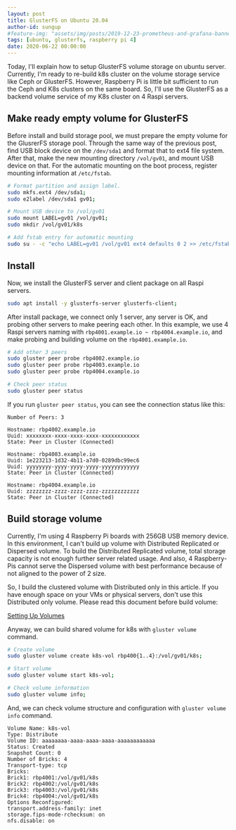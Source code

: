 ```yaml
---
layout: post
title: GlusterFS on Ubuntu 20.04
author-id: sungup
#feature-img: "assets/img/posts/2019-12-23-prometheus-and-grafana-banner.jpeg"
tags: [ubuntu, glusterfs, raspberry pi 4]
date: 2020-06-22 00:00:00
---
```


Today, I'll explain how to setup GlusterFS volume storage on ubuntu server.
Currently, I'm ready to re-build k8s cluster on the volume storage service like
Ceph or GlusterFS. However, Raspberry Pi is little bit sufficient to run the
Ceph and K8s clusters on the same board. So, I'll use the GlusterFS as a
backend volume service of my K8s cluster on 4 Raspi servers.

## Make ready empty volume for GlusterFS

Before install and build storage pool, we must prepare the empty volume for
the GlusrerFS storage pool. Through the same way of the previous post, find USB
block device on the `/dev/sda1` and format that to ext4 file system. After that,
make the new mounting directory `/vol/gv01`, and mount USB device on that. For
the automatic mounting on the boot process, register mounting information at
`/etc/fstab`.

```bash
# Format partition and assign label.
sudo mkfs.ext4 /dev/sda1;
sudo e2label /dev/sda1 gv01;

# Mount USB device to /vol/gv01
sudo mount LABEL=gv01 /vol/gv01;
sudo mkdir /vol/gv01/k8s

# Add fstab entry for automatic mounting
sudo su - -c "echo LABEL=gv01 /vol/gv01 ext4 defaults 0 2 >> /etc/fstab";
```

## Install

Now, we install the GlusterFS server and client package on all Raspi servers.

```bash
sudo apt install -y glusterfs-server glusterfs-client;
```

After install package, we connect only 1 server, any server is OK, and probing
other servers to make peering each other. In this example, we use 4 Raspi
servers naming with `rbp4001.example.io ~ rbp4004.example.io`, and make probing
and building volume on the `rbp4001.example.io`.

```bash
# Add other 3 peers
sudo gluster peer probe rbp4002.example.io
sudo gluster peer probe rbp4003.example.io
sudo gluster peer probe rbp4004.example.io

# Check peer status
sudo gluster peer status
```

If you run `gluster peer status`, you can see the connection status like this:

```text
Number of Peers: 3

Hostname: rbp4002.example.io
Uuid: xxxxxxxx-xxxx-xxxx-xxxx-xxxxxxxxxxxx
State: Peer in Cluster (Connected)

Hostname: rbp4003.example.io
Uuid: 1e223213-1d32-4b11-a7d0-0289dbc99ec6
Uuid: yyyyyyyy-yyyy-yyyy-yyyy-yyyyyyyyyyyy
State: Peer in Cluster (Connected)

Hostname: rbp4004.example.io
Uuid: zzzzzzzz-zzzz-zzzz-zzzz-zzzzzzzzzzzz
State: Peer in Cluster (Connected)
```

## Build storage volume

Currently, I'm using 4 Raspberry Pi boards with 256GB USB memory device. In
this environment, I can't build up volume with Distributed Replicated or
Dispersed volume. To build the Distributed Replicated volume, total storage
capacity is not enough further server related usage. And also, 4 Raspberry-Pis
cannot serve the Dispersed volume with best performance because of not aligned
to the power of 2 size.

So, I build the clustered volume with Distributed only in this article. If you
have enough space on your VMs or physical servers, don't use this Distributed
only volume. Please read this document before build volume:

[Setting Up Volumes](https://docs.gluster.org/en/latest/Administrator%20Guide/Setting%20Up%20Volumes/)

Anyway, we can build shared volume for k8s with `gluster volume` command.

```bash
# Create volume
sudo gluster volume create k8s-vol rbp400{1..4}:/vol/gv01/k8s;

# Start volume
sudo gluster volume start k8s-vol;

# Check volume information
sudo gluster volume info;
```

And, we can check volume structure and configuration with `gluster volume info`
command.

```text
Volume Name: k8s-vol
Type: Distribute
Volume ID: aaaaaaaa-aaaa-aaaa-aaaa-aaaaaaaaaaaa
Status: Created
Snapshot Count: 0
Number of Bricks: 4
Transport-type: tcp
Bricks:
Brick1: rbp4001:/vol/gv01/k8s
Brick2: rbp4002:/vol/gv01/k8s
Brick3: rbp4003:/vol/gv01/k8s
Brick4: rbp4004:/vol/gv01/k8s
Options Reconfigured:
transport.address-family: inet
storage.fips-mode-rchecksum: on
nfs.disable: on
```
